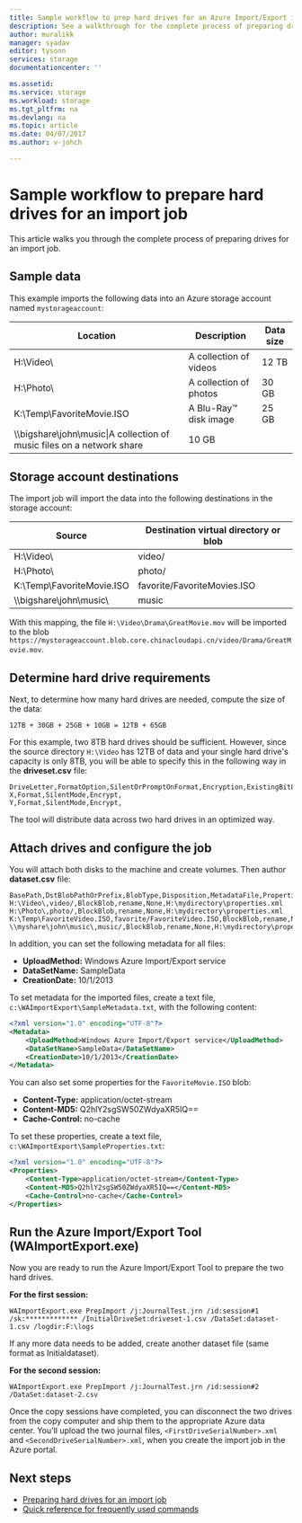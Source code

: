 ```yaml
---
title: Sample workflow to prep hard drives for an Azure Import/Export import job | Azure
description: See a walkthrough for the complete process of preparing drives for an import job in the Azure Import/Export service.
author: muralikk
manager: syadav
editor: tysonn
services: storage
documentationcenter: ''

ms.assetid:
ms.service: storage
ms.workload: storage
ms.tgt_pltfrm: na
ms.devlang: na
ms.topic: article
ms.date: 04/07/2017
ms.author: v-johch

---
```


# Sample workflow to prepare hard drives for an import job

This article walks you through the complete process of preparing drives for an import job.

## Sample data

This example imports the following data into an Azure storage account named `mystorageaccount`:

|Location|Description|Data size|
|--------------|-----------------|-----|
|H:\Video\ |A collection of videos|12 TB|
|H:\Photo\ |A collection of photos|30 GB|
|K:\Temp\FavoriteMovie.ISO|A Blu-Ray™ disk image|25 GB|
|\\\bigshare\john\music\|A collection of music files on a network share|10 GB|

## Storage account destinations

The import job will import the data into the following destinations in the storage account:

|Source|Destination virtual directory or blob|
|------------|-------------------------------------------|
|H:\Video\ |video/|
|H:\Photo\ |photo/|
|K:\Temp\FavoriteMovie.ISO|favorite/FavoriteMovies.ISO|
|\\\bigshare\john\music\ |music|

With this mapping, the file `H:\Video\Drama\GreatMovie.mov` will be imported to the blob `https://mystorageaccount.blob.core.chinacloudapi.cn/video/Drama/GreatMovie.mov`.

## Determine hard drive requirements

Next, to determine how many hard drives are needed, compute the size of the data:

`12TB + 30GB + 25GB + 10GB = 12TB + 65GB`

For this example, two 8TB hard drives should be sufficient. However, since the source directory `H:\Video` has 12TB of data and your single hard drive's capacity is only 8TB, you will be able to specify this in the following way in the **driveset.csv** file:

```
DriveLetter,FormatOption,SilentOrPromptOnFormat,Encryption,ExistingBitLockerKey
X,Format,SilentMode,Encrypt,
Y,Format,SilentMode,Encrypt,
```
The tool will distribute data across two hard drives in an optimized way.

## Attach drives and configure the job
You will attach both disks to the machine and create volumes. Then author **dataset.csv** file:
```
BasePath,DstBlobPathOrPrefix,BlobType,Disposition,MetadataFile,PropertiesFile
H:\Video\,video/,BlockBlob,rename,None,H:\mydirectory\properties.xml
H:\Photo\,photo/,BlockBlob,rename,None,H:\mydirectory\properties.xml
K:\Temp\FavoriteVideo.ISO,favorite/FavoriteVideo.ISO,BlockBlob,rename,None,H:\mydirectory\properties.xml
\\myshare\john\music\,music/,BlockBlob,rename,None,H:\mydirectory\properties.xml
```

In addition, you can set the following metadata for all files:

* **UploadMethod:** Windows Azure Import/Export service
* **DataSetName:** SampleData
* **CreationDate:** 10/1/2013

To set metadata for the imported files, create a text file, `c:\WAImportExport\SampleMetadata.txt`, with the following content:

```xml
<?xml version="1.0" encoding="UTF-8"?>
<Metadata>
    <UploadMethod>Windows Azure Import/Export service</UploadMethod>
    <DataSetName>SampleData</DataSetName>
    <CreationDate>10/1/2013</CreationDate>
</Metadata>
```

You can also set some properties for the `FavoriteMovie.ISO` blob:

* **Content-Type:** application/octet-stream
* **Content-MD5:** Q2hlY2sgSW50ZWdyaXR5IQ==
* **Cache-Control:** no-cache

To set these properties, create a text file, `c:\WAImportExport\SampleProperties.txt`:

```xml
<?xml version="1.0" encoding="UTF-8"?>
<Properties>
    <Content-Type>application/octet-stream</Content-Type>
    <Content-MD5>Q2hlY2sgSW50ZWdyaXR5IQ==</Content-MD5>
    <Cache-Control>no-cache</Cache-Control>
</Properties>
```

## Run the Azure Import/Export Tool (WAImportExport.exe)

Now you are ready to run the Azure Import/Export Tool to prepare the two hard drives.

**For the first session:**

```
WAImportExport.exe PrepImport /j:JournalTest.jrn /id:session#1  /sk:************* /InitialDriveSet:driveset-1.csv /DataSet:dataset-1.csv /logdir:F:\logs
```

If any more data needs to be added, create another dataset file (same format as Initialdataset).

**For the second session:**

```
WAImportExport.exe PrepImport /j:JournalTest.jrn /id:session#2  /DataSet:dataset-2.csv
```

Once the copy sessions have completed, you can disconnect the two drives from the copy computer and ship them to the appropriate Azure data center. You'll upload the two journal files, `<FirstDriveSerialNumber>.xml` and `<SecondDriveSerialNumber>.xml`, when you create the import job in the Azure portal.

## Next steps

* [Preparing hard drives for an import job](storage-import-export-tool-preparing-hard-drives-import.md)
* [Quick reference for frequently used commands](storage-import-export-tool-quick-reference.md)
